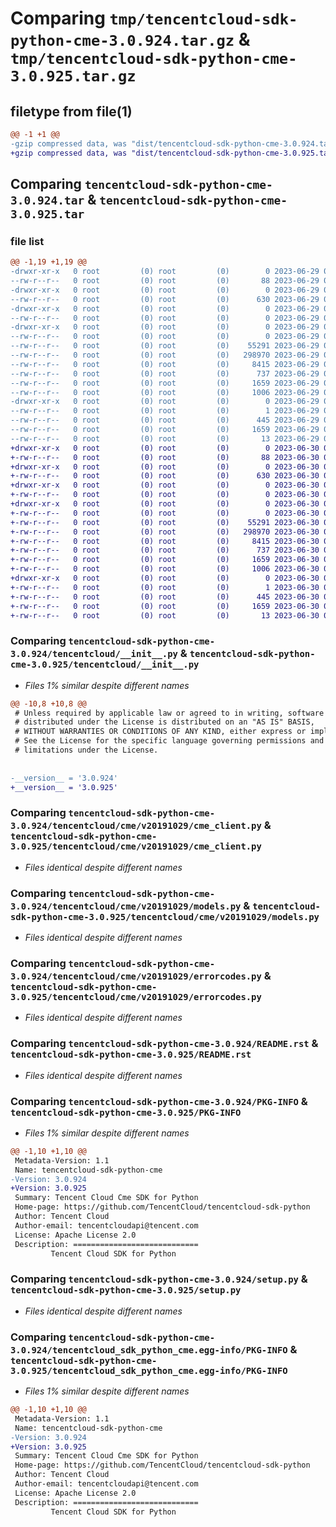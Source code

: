 # Comparing `tmp/tencentcloud-sdk-python-cme-3.0.924.tar.gz` & `tmp/tencentcloud-sdk-python-cme-3.0.925.tar.gz`

## filetype from file(1)

```diff
@@ -1 +1 @@
-gzip compressed data, was "dist/tencentcloud-sdk-python-cme-3.0.924.tar", last modified: Thu Jun 29 00:27:36 2023, max compression
+gzip compressed data, was "dist/tencentcloud-sdk-python-cme-3.0.925.tar", last modified: Fri Jun 30 02:04:05 2023, max compression
```

## Comparing `tencentcloud-sdk-python-cme-3.0.924.tar` & `tencentcloud-sdk-python-cme-3.0.925.tar`

### file list

```diff
@@ -1,19 +1,19 @@
-drwxr-xr-x   0 root         (0) root         (0)        0 2023-06-29 00:27:36.000000 tencentcloud-sdk-python-cme-3.0.924/
--rw-r--r--   0 root         (0) root         (0)       88 2023-06-29 00:27:36.000000 tencentcloud-sdk-python-cme-3.0.924/setup.cfg
-drwxr-xr-x   0 root         (0) root         (0)        0 2023-06-29 00:27:36.000000 tencentcloud-sdk-python-cme-3.0.924/tencentcloud/
--rw-r--r--   0 root         (0) root         (0)      630 2023-06-29 00:27:35.000000 tencentcloud-sdk-python-cme-3.0.924/tencentcloud/__init__.py
-drwxr-xr-x   0 root         (0) root         (0)        0 2023-06-29 00:27:36.000000 tencentcloud-sdk-python-cme-3.0.924/tencentcloud/cme/
--rw-r--r--   0 root         (0) root         (0)        0 2023-06-29 00:27:35.000000 tencentcloud-sdk-python-cme-3.0.924/tencentcloud/cme/__init__.py
-drwxr-xr-x   0 root         (0) root         (0)        0 2023-06-29 00:27:36.000000 tencentcloud-sdk-python-cme-3.0.924/tencentcloud/cme/v20191029/
--rw-r--r--   0 root         (0) root         (0)        0 2023-06-29 00:27:35.000000 tencentcloud-sdk-python-cme-3.0.924/tencentcloud/cme/v20191029/__init__.py
--rw-r--r--   0 root         (0) root         (0)    55291 2023-06-29 00:27:35.000000 tencentcloud-sdk-python-cme-3.0.924/tencentcloud/cme/v20191029/cme_client.py
--rw-r--r--   0 root         (0) root         (0)   298970 2023-06-29 00:27:35.000000 tencentcloud-sdk-python-cme-3.0.924/tencentcloud/cme/v20191029/models.py
--rw-r--r--   0 root         (0) root         (0)     8415 2023-06-29 00:27:35.000000 tencentcloud-sdk-python-cme-3.0.924/tencentcloud/cme/v20191029/errorcodes.py
--rw-r--r--   0 root         (0) root         (0)      737 2023-06-29 00:27:35.000000 tencentcloud-sdk-python-cme-3.0.924/README.rst
--rw-r--r--   0 root         (0) root         (0)     1659 2023-06-29 00:27:36.000000 tencentcloud-sdk-python-cme-3.0.924/PKG-INFO
--rw-r--r--   0 root         (0) root         (0)     1006 2023-06-29 00:27:35.000000 tencentcloud-sdk-python-cme-3.0.924/setup.py
-drwxr-xr-x   0 root         (0) root         (0)        0 2023-06-29 00:27:36.000000 tencentcloud-sdk-python-cme-3.0.924/tencentcloud_sdk_python_cme.egg-info/
--rw-r--r--   0 root         (0) root         (0)        1 2023-06-29 00:27:36.000000 tencentcloud-sdk-python-cme-3.0.924/tencentcloud_sdk_python_cme.egg-info/dependency_links.txt
--rw-r--r--   0 root         (0) root         (0)      445 2023-06-29 00:27:36.000000 tencentcloud-sdk-python-cme-3.0.924/tencentcloud_sdk_python_cme.egg-info/SOURCES.txt
--rw-r--r--   0 root         (0) root         (0)     1659 2023-06-29 00:27:36.000000 tencentcloud-sdk-python-cme-3.0.924/tencentcloud_sdk_python_cme.egg-info/PKG-INFO
--rw-r--r--   0 root         (0) root         (0)       13 2023-06-29 00:27:36.000000 tencentcloud-sdk-python-cme-3.0.924/tencentcloud_sdk_python_cme.egg-info/top_level.txt
+drwxr-xr-x   0 root         (0) root         (0)        0 2023-06-30 02:04:05.000000 tencentcloud-sdk-python-cme-3.0.925/
+-rw-r--r--   0 root         (0) root         (0)       88 2023-06-30 02:04:05.000000 tencentcloud-sdk-python-cme-3.0.925/setup.cfg
+drwxr-xr-x   0 root         (0) root         (0)        0 2023-06-30 02:04:05.000000 tencentcloud-sdk-python-cme-3.0.925/tencentcloud/
+-rw-r--r--   0 root         (0) root         (0)      630 2023-06-30 02:04:05.000000 tencentcloud-sdk-python-cme-3.0.925/tencentcloud/__init__.py
+drwxr-xr-x   0 root         (0) root         (0)        0 2023-06-30 02:04:05.000000 tencentcloud-sdk-python-cme-3.0.925/tencentcloud/cme/
+-rw-r--r--   0 root         (0) root         (0)        0 2023-06-30 02:04:05.000000 tencentcloud-sdk-python-cme-3.0.925/tencentcloud/cme/__init__.py
+drwxr-xr-x   0 root         (0) root         (0)        0 2023-06-30 02:04:05.000000 tencentcloud-sdk-python-cme-3.0.925/tencentcloud/cme/v20191029/
+-rw-r--r--   0 root         (0) root         (0)        0 2023-06-30 02:04:05.000000 tencentcloud-sdk-python-cme-3.0.925/tencentcloud/cme/v20191029/__init__.py
+-rw-r--r--   0 root         (0) root         (0)    55291 2023-06-30 02:04:05.000000 tencentcloud-sdk-python-cme-3.0.925/tencentcloud/cme/v20191029/cme_client.py
+-rw-r--r--   0 root         (0) root         (0)   298970 2023-06-30 02:04:05.000000 tencentcloud-sdk-python-cme-3.0.925/tencentcloud/cme/v20191029/models.py
+-rw-r--r--   0 root         (0) root         (0)     8415 2023-06-30 02:04:05.000000 tencentcloud-sdk-python-cme-3.0.925/tencentcloud/cme/v20191029/errorcodes.py
+-rw-r--r--   0 root         (0) root         (0)      737 2023-06-30 02:04:05.000000 tencentcloud-sdk-python-cme-3.0.925/README.rst
+-rw-r--r--   0 root         (0) root         (0)     1659 2023-06-30 02:04:05.000000 tencentcloud-sdk-python-cme-3.0.925/PKG-INFO
+-rw-r--r--   0 root         (0) root         (0)     1006 2023-06-30 02:04:05.000000 tencentcloud-sdk-python-cme-3.0.925/setup.py
+drwxr-xr-x   0 root         (0) root         (0)        0 2023-06-30 02:04:05.000000 tencentcloud-sdk-python-cme-3.0.925/tencentcloud_sdk_python_cme.egg-info/
+-rw-r--r--   0 root         (0) root         (0)        1 2023-06-30 02:04:05.000000 tencentcloud-sdk-python-cme-3.0.925/tencentcloud_sdk_python_cme.egg-info/dependency_links.txt
+-rw-r--r--   0 root         (0) root         (0)      445 2023-06-30 02:04:05.000000 tencentcloud-sdk-python-cme-3.0.925/tencentcloud_sdk_python_cme.egg-info/SOURCES.txt
+-rw-r--r--   0 root         (0) root         (0)     1659 2023-06-30 02:04:05.000000 tencentcloud-sdk-python-cme-3.0.925/tencentcloud_sdk_python_cme.egg-info/PKG-INFO
+-rw-r--r--   0 root         (0) root         (0)       13 2023-06-30 02:04:05.000000 tencentcloud-sdk-python-cme-3.0.925/tencentcloud_sdk_python_cme.egg-info/top_level.txt
```

### Comparing `tencentcloud-sdk-python-cme-3.0.924/tencentcloud/__init__.py` & `tencentcloud-sdk-python-cme-3.0.925/tencentcloud/__init__.py`

 * *Files 1% similar despite different names*

```diff
@@ -10,8 +10,8 @@
 # Unless required by applicable law or agreed to in writing, software
 # distributed under the License is distributed on an "AS IS" BASIS,
 # WITHOUT WARRANTIES OR CONDITIONS OF ANY KIND, either express or implied.
 # See the License for the specific language governing permissions and
 # limitations under the License.
 
 
-__version__ = '3.0.924'
+__version__ = '3.0.925'
```

### Comparing `tencentcloud-sdk-python-cme-3.0.924/tencentcloud/cme/v20191029/cme_client.py` & `tencentcloud-sdk-python-cme-3.0.925/tencentcloud/cme/v20191029/cme_client.py`

 * *Files identical despite different names*

### Comparing `tencentcloud-sdk-python-cme-3.0.924/tencentcloud/cme/v20191029/models.py` & `tencentcloud-sdk-python-cme-3.0.925/tencentcloud/cme/v20191029/models.py`

 * *Files identical despite different names*

### Comparing `tencentcloud-sdk-python-cme-3.0.924/tencentcloud/cme/v20191029/errorcodes.py` & `tencentcloud-sdk-python-cme-3.0.925/tencentcloud/cme/v20191029/errorcodes.py`

 * *Files identical despite different names*

### Comparing `tencentcloud-sdk-python-cme-3.0.924/README.rst` & `tencentcloud-sdk-python-cme-3.0.925/README.rst`

 * *Files identical despite different names*

### Comparing `tencentcloud-sdk-python-cme-3.0.924/PKG-INFO` & `tencentcloud-sdk-python-cme-3.0.925/PKG-INFO`

 * *Files 1% similar despite different names*

```diff
@@ -1,10 +1,10 @@
 Metadata-Version: 1.1
 Name: tencentcloud-sdk-python-cme
-Version: 3.0.924
+Version: 3.0.925
 Summary: Tencent Cloud Cme SDK for Python
 Home-page: https://github.com/TencentCloud/tencentcloud-sdk-python
 Author: Tencent Cloud
 Author-email: tencentcloudapi@tencent.com
 License: Apache License 2.0
 Description: ============================
         Tencent Cloud SDK for Python
```

### Comparing `tencentcloud-sdk-python-cme-3.0.924/setup.py` & `tencentcloud-sdk-python-cme-3.0.925/setup.py`

 * *Files identical despite different names*

### Comparing `tencentcloud-sdk-python-cme-3.0.924/tencentcloud_sdk_python_cme.egg-info/PKG-INFO` & `tencentcloud-sdk-python-cme-3.0.925/tencentcloud_sdk_python_cme.egg-info/PKG-INFO`

 * *Files 1% similar despite different names*

```diff
@@ -1,10 +1,10 @@
 Metadata-Version: 1.1
 Name: tencentcloud-sdk-python-cme
-Version: 3.0.924
+Version: 3.0.925
 Summary: Tencent Cloud Cme SDK for Python
 Home-page: https://github.com/TencentCloud/tencentcloud-sdk-python
 Author: Tencent Cloud
 Author-email: tencentcloudapi@tencent.com
 License: Apache License 2.0
 Description: ============================
         Tencent Cloud SDK for Python
```


